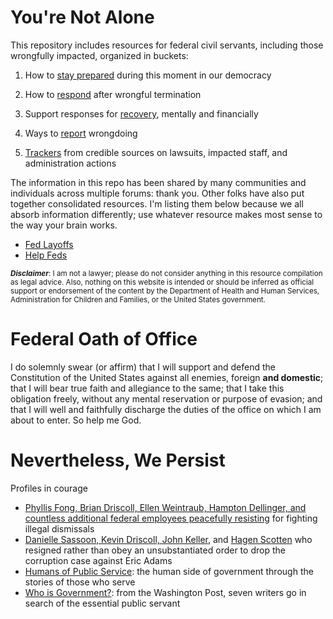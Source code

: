 # You're Not Alone
This repository includes resources for federal civil servants, including those wrongfully impacted, organized in buckets:

1. How to [stay prepared](prepare.md) during this moment in our democracy

2. How to [respond](respond.md) after wrongful termination

3. Support responses for [recovery](recover.md), mentally and financially

4. Ways to [report](report.md) wrongdoing

5. [Trackers](track.md) from credible sources on lawsuits, impacted staff, and administration actions

The information in this repo has been shared by many communities and individuals across multiple forums: thank you. Other folks have also put together consolidated resources. I'm listing them below because we all absorb information differently; use whatever resource makes most sense to the way your brain works.

* [Fed Layoffs](https://fedlayoffs.com/)
* [Help Feds](https://helpfeds.com/)

<small>***Disclaimer***: I am not a lawyer; please do not consider anything in this resource compilation as legal advice. Also, nothing on this website is intended or should be inferred as official support or endorsement of the content by the Department of Health and Human Services, Administration for Children and Families, or the United States government.
</small>

# Federal Oath of Office
I do solemnly swear (or affirm) that I will support and defend the Constitution of the United States against all enemies, foreign **and domestic**; that I will bear true faith and allegiance to the same; that I take this obligation freely, without any mental reservation or purpose of evasion; and that I will well and faithfully discharge the duties of the office on which I am about to enter. So help me God.

# Nevertheless, We Persist
Profiles in courage

* [Phyllis Fong, Brian Driscoll, Ellen Weintraub, Hampton Dellinger, and countless additional federal employees peacefully resisting](https://robertreich.substack.com/p/profiles-in-courage) for fighting illegal dismissals
* [Danielle Sassoon, Kevin Driscoll, John Keller](https://www.nytimes.com/2025/02/13/nyregion/danielle-sassoon-quit-eric-adams.html?searchResultPosition=1), and [Hagen Scotten](https://www.nytimes.com/2025/02/14/nyregion/adams-prosecutor-hagan-scotten-quits.html) who resigned rather than obey an unsubstantiated order to drop the corruption case against Eric Adams
* [Humans of Public Service](https://www.humansofpublicservice.org/): the human side of government through the stories of those who serve
* [Who is Government?](https://www.washingtonpost.com/opinions/interactive/2025/who-is-government/): from the Washington Post, seven writers go in search of the essential public servant